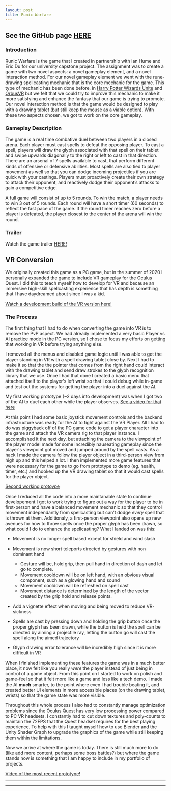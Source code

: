 ```yaml
---
layout: post
title: Runic Warfare
---
```

## See the GitHub page [HERE](https://github.com/Humeian/Runic-Warfare) ##

### Introduction ###
Runic Warfare is the game that I created in partnership with Ian Hume and Eric Du for our university capstone project. The assignment was to create a game with two novel aspects: a novel gameplay element, and a novel interaction method. For our novel gameplay element we went with the rune-drawing spellcasting mechanic that is the core mechanic for the game. This type of mechanic has been done before, in [Harry Potter Wizards Unite](https://www.harrypotterwizardsunite.com/) and [OrbusVR](https://orbusvr.com/) but we felt that we could try to improve this mechanic to make it more satisfying and enhance the fantasy that our game is trying to promote. Our novel interaction method is that the game would be designed to play with a drawing tablet (but still keep the mouse as a viable option). With these two aspects chosen, we got to work on the core gameplay.

### Gameplay Description ###
The game is a real time combative duel between two players in a closed arena. Each player must cast spells to defeat the opposing player. To cast a spell, players will draw the glyph associated with that spell on their tablet and swipe upwards diagonally to the right or left to cast in that direction. There are an arsenal of 7 spells available to cast, that perform different kinds of offensive or defensive abilities. Most spells are also tied to player movement as well so that you can dodge incoming projectiles if you are quick with your castings. Players must proactively create their own strategy to attack their opponent, and reactively dodge their opponent’s attacks to gain a competitive edge.

A full game will consist of up to 5 rounds. To win the match, a player needs to win 3 out of 5 rounds. Each round will have a short timer (60 seconds) to reflect the fast pace of the game. If the round timer reaches zero before a player is defeated, the player closest to the center of the arena will win the round.

### Trailer ###
Watch the game trailer [HERE!](https://drive.google.com/file/d/1klF-dTSdYPenY6QC5KtA3V824kYMQNOJ/view?usp=sharing)




## VR Conversion ##
We originally created this game as a PC game, but in the summer of 2020 I personally expanded the game to include VR gameplay for the Oculus Quest. I did this to teach myself how to develop for VR and because an immersive high-skill spellcasting experience that has depth is something that I have daydreamed about since I was a kid.

[Watch a development build of the VR version here!](https://drive.google.com/file/d/1uMh-VzbjQ6_ujYMGR3vqL3E0O-7hHtpv/view?usp=sharing)

### The Process ###
The first thing that I had to do when converting the game into VR is to remove the PvP aspect. We had already implemented a very basic Player vs AI practice mode in the PC version, so I chose to focus my efforts on getting that working in VR before trying anything else.

I removed all the menus and disabled game logic until I was able to get the player standing in VR with a spell drawing tablet close by. Next I had to make it so that the the pointer that comes from the right hand could interact with the drawing tablet and send draw strokes to the glyph recognition library that we use. Once I had that done I created a basic menu that attached itself to the player's left wrist so that I could debug while in-game and test out the systems for getting the player into a duel against the AI.

My first working prototype (~2 days into development) was when I got two of the AI to duel each other while the player observes.
[See a video for that here](https://drive.google.com/file/d/1c-A6WQk_92Tl09Vpk0iCLZ_yrLYW_lzK/view?usp=sharing)

At this point I had some basic joystick movement controls and the backend infrastructure was ready for the AI to fight against the VR Player. All I had to do was piggyback off of the PC game code to get a player character into the game and attach the VR camera rig to that player instance. I accomplished it the next day, but attaching the camera to the viewpoint of the player model made for some incredibly nauseating gameplay since the player's viewpoint got moved and jumped around by the spell casts. As a hack I made the camera follow the player object in a third-person view from high up and this helped a lot. I then implemented more game features that were necessary for the game to go from prototype to demo (eg. health, timer, etc.) and hooked up the VR drawing tablet so that it would cast spells for the player object.

[Second working protoype](https://drive.google.com/file/d/1q8_DMIkc8NYlhlzIu0He-GcZEEKPEwD5/view?usp=sharing)

Once I reduced all the code into a more maintanable state to continue developement I got to work trying to figure out a way for the player to be in first-person and have a balanced movement mechanic so that they control movement independantly from spellcasting but can't dodge *every* spell that is thrown at them. Additionaly, a first-person viewpoint also opens up new avenues for how to throw spells once the proper glyph has been drawn, so what could I do to enhance the spellcasting? What I landed on was this:

  - Movement is no longer spell based except for shield and wind slash
  - Movement is now short teleports directed by gestures with non dominant hand
    - Gesture will be, hold grip, then pull hand in direction of dash and let go to complete.
    - Movement cooldown will be on left hand, with an obvious visual component, such as a glowing hand and sound
    - Movement cooldown will be refreshed on spell cast
    - Movement distance is determined by the length of the vector created by the grip hold and release points.
  - Add a vignette effect when moving and being moved to reduce VR-sickness

  - Spells are cast by pressing down and holding the grip button once the proper glyph has been drawn, while the button is held the spell can be directed by aiming a projectile ray, letting the button go will cast the spell along the aimed trajectory
  - Glyph drawing error tolerance will be incredibly high since it is more difficult in VR

When I finished implementing these features the game was in a much better place, it now felt like you really *were* the player instead of just being in control of a game object. From this point on I started to work on polish and game-feel so that it felt more like a game and less like a tech demo. I made the AI **much** smarter, to the point where even I had trouble beating it, and created better UI elements in more accessible places (on the drawing tablet, wrists) so that the game state was more visible.

Throughout this whole process I also had to constantly manage optimization problems since the Oculus Quest has very low processing power compared to PC VR headsets. I constantly had to cut down textures and poly-counts to maintain the 72FPS that the Quest headset requires for the best playing experience. To help with this I taught myself how to use Blender and the Unity Shader Graph to upgrade the graphics of the game while still keeping them within the limitations. 

Now we arrive at where the game is today. There is still much more to do (like add more content, perhaps some boss battles?) but where the game stands now is something that I am happy to include in my portfolio of projects.

[Video of the most recent prototype!](https://drive.google.com/file/d/1uMh-VzbjQ6_ujYMGR3vqL3E0O-7hHtpv/view?usp=sharing)

----
****
